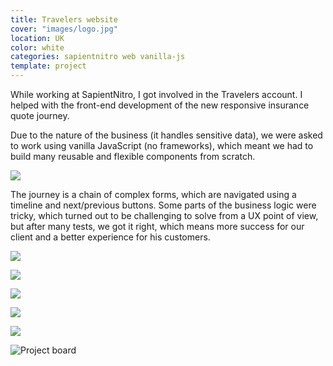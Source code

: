 ```yaml
---
title: Travelers website
cover: "images/logo.jpg"
location: UK
color: white
categories: sapientnitro web vanilla-js
template: project
---
```


While working at SapientNitro, I got involved in the Travelers account. I helped with the front-end development of the new responsive insurance quote journey.

Due to the nature of the business (it handles sensitive data), we were asked to work using vanilla JavaScript (no frameworks), which meant we had to build many reusable and flexible components from scratch.

![](/work/travelers/images/1.png)

The journey is a chain of complex forms, which are navigated using a timeline and next/previous buttons. Some parts of the business logic were tricky, which turned out to be challenging to solve from a UX point of view, but after many tests, we got it right, which means more success for our client and a better experience for his customers.

![](/work/travelers/images/2.jpg)

![](/work/travelers/images/3.jpg)

![](/work/travelers/images/4.jpg)

![](/work/travelers/images/5.jpg)

![](/work/travelers/images/6.jpg)

![](/work/travelers/images/board.jpg "Project board")
